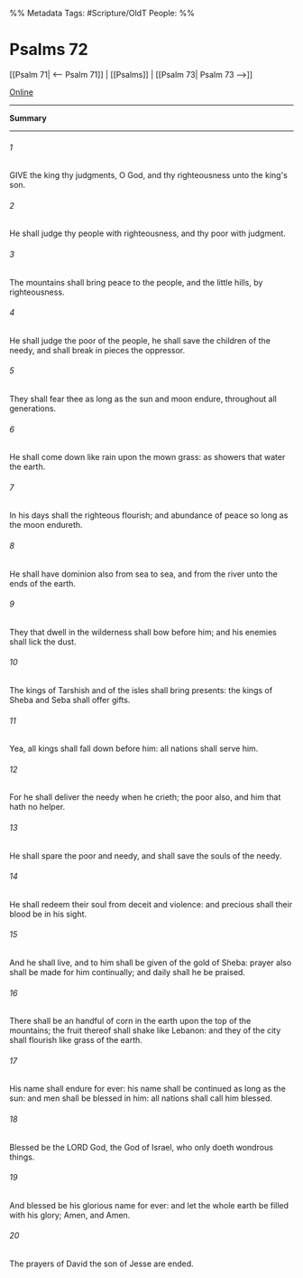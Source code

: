 

%% Metadata
Tags: #Scripture/OldT
People: 
%%
# Psalms 72
[[Psalm 71| <-- Psalm 71]] | [[Psalms]] | [[Psalm 73| Psalm 73 -->]]

[Online](https://churchofjesuschrist.org/study/scriptures/ot/ps/72?lang=eng)

---
__Summary__



---

###### 1
GIVE the king thy judgments, O God, and thy righteousness unto the king's son.
###### 2
He shall judge thy people with righteousness, and thy poor with judgment.
###### 3
The mountains shall bring peace to the people, and the little hills, by righteousness.
###### 4
He shall judge the poor of the people, he shall save the children of the needy, and shall break in pieces the oppressor.
###### 5
They shall fear thee as long as the sun and moon endure, throughout all generations.
###### 6
He shall come down like rain upon the mown grass: as showers that water the earth.
###### 7
In his days shall the righteous flourish; and abundance of peace so long as the moon endureth.
###### 8
He shall have dominion also from sea to sea, and from the river unto the ends of the earth.
###### 9
They that dwell in the wilderness shall bow before him; and his enemies shall lick the dust.
###### 10
The kings of Tarshish and of the isles shall bring presents: the kings of Sheba and Seba shall offer gifts.
###### 11
Yea, all kings shall fall down before him: all nations shall serve him.
###### 12
For he shall deliver the needy when he crieth; the poor also, and him that hath no helper.
###### 13
He shall spare the poor and needy, and shall save the souls of the needy.
###### 14
He shall redeem their soul from deceit and violence: and precious shall their blood be in his sight.
###### 15
And he shall live, and to him shall be given of the gold of Sheba: prayer also shall be made for him continually; and daily shall he be praised.
###### 16
There shall be an handful of corn in the earth upon the top of the mountains; the fruit thereof shall shake like Lebanon: and they of the city shall flourish like grass of the earth.
###### 17
His name shall endure for ever: his name shall be continued as long as the sun: and men shall be blessed in him: all nations shall call him blessed.
###### 18
Blessed be the LORD God, the God of Israel, who only doeth wondrous things.
###### 19
And blessed be his glorious name for ever: and let the whole earth be filled with his glory; Amen, and Amen.
###### 20
The prayers of David the son of Jesse are ended.



